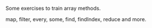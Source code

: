 <p> Some exercises to train array methods. </p>
<p> map, filter, every, some, find, findIndex, reduce and more. </p>